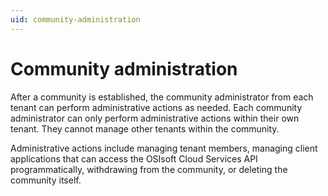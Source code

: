 ```yaml
---
uid: community-administration
---
```


# Community administration

After a community is established, the community administrator from each tenant can perform administrative actions as needed. Each community administrator can only perform administrative actions within their own tenant. They cannot manage other tenants within the community.

Administrative actions include managing tenant members, managing client applications that can access the OSIsoft Cloud Services API programmatically, withdrawing from the community, or deleting the community itself.
